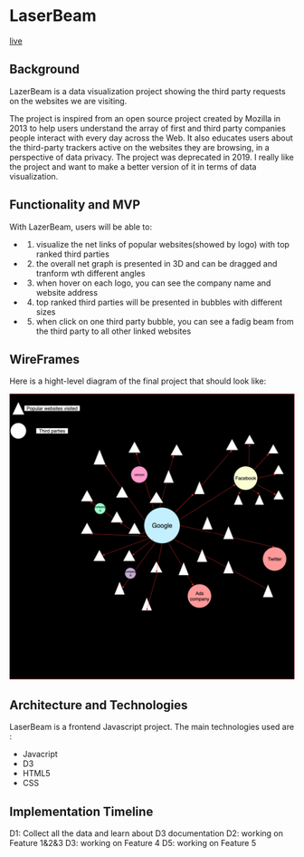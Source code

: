 # LaserBeam


[live](https://ladydragonforever.github.io/LaserBeam/page.html)


## Background

LazerBeam is a data visualization project showing the third party requests on the websites we are visiting.

The project is inspired from an open source project created by Mozilla in 2013 to help users understand the array of first and third party companies people interact with every day across the Web. It also educates users about the third-party trackers active on the websites they are browsing, in a perspective of data privacy. The project was deprecated in 2019. I really like the project and want to make a better version of it in terms of data visualization.

## Functionality and MVP

With LazerBeam, users will be able to:
 * 1. visualize the net links of popular websites(showed by logo) with top ranked third parties
 * 2. the overall net graph is presented in 3D and can be dragged and tranform wth different angles
 * 3. when hover on each logo, you can see the company name and website address
 * 4. top ranked third parties will be presented in bubbles with different sizes
 * 5. when click on one third party bubble, you can see a fadig beam from the third party to all other linked websites
 
 
## WireFrames
  
  Here is a hight-level diagram of the final project that should look like:
  
  ![alt text](https://github.com/ladydragonforever/LaserBeam/blob/master/LazerBeam.png)
  
## Architecture and Technologies
 LaserBeam is a frontend Javascript project. The main technologies used are :
  * Javacript
  * D3
  * HTML5
  * CSS
  
## Implementation Timeline

  D1: Collect all the data and learn about D3 documentation
  D2: working on Feature 1&2&3
  D3: working on Feature 4
  D5: working on Feature 5
